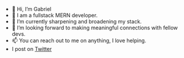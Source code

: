 - 👋 Hi, I’m Gabriel
- 👀 I am a fullstack MERN developer.
- 🌱 I’m currently sharpening and broadening my stack.
- 💞️ I’m looking forward to making meaningful connections with fellow devs. 
- 📫 You can reach out to me on anything, I love helping.
- I post on <a href="https://twitter.com/bayogabr?t=PrWNbLh8kyTWqS8X5NLOlw&s=08">Twitter </a>

<!---
BayoGabriel/BayoGabriel is a ✨ special ✨ repository because its `README.md` (this file) appears on your GitHub profile.
You can click the Preview link to take a look at your changes.
--->
